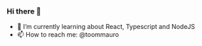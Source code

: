 ### Hi there 👋

- 🌱 I’m currently learning about React, Typescript and NodeJS
- 📫 How to reach me: @toommauro

